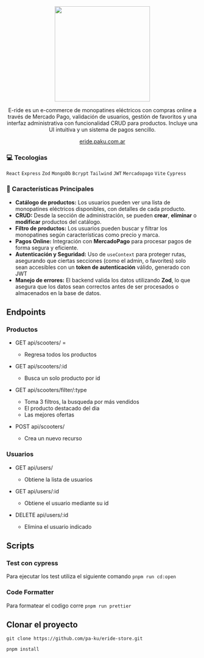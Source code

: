 <div align="center">  
  <img src= "https://github.com/user-attachments/assets/066c61a5-1012-4d95-9384-3360f17e3403" width="250px">
</div>
<div align="center"> 
  <p>
  E-ride es un e-commerce de monopatines eléctricos con compras online a través de Mercado Pago, validación de usuarios, gestión de favoritos y una interfaz administrativa con funcionalidad CRUD para productos. Incluye una UI intuitiva y un sistema de pagos sencillo.
</p>
<a href="https://eride.paku.com.ar/">eride.paku.com.ar</a>
</div>

### 💻 Tecologias

`React` `Express` `Zod` `MongoDb` `Bcrypt` `Tailwind` `JWT` `Mercadopago` `Vite` `Cypress`

### 🌟 Características Principales

- **Catálogo de productos:** Los usuarios pueden ver una lista de monopatines eléctricos disponibles, con detalles de cada producto.
- **CRUD:** Desde la sección de administración, se pueden **crear**, **eliminar** o **modificar** productos del catálogo.
- **Filtro de productos:** Los usuarios pueden buscar y filtrar los monopatines según características como precio y marca.
- **Pagos Online:** Integración con **MercadoPago** para procesar pagos de forma segura y eficiente.
- **Autenticación y Seguridad:** Uso de `useContext` para proteger rutas, asegurando que ciertas secciones (como el admin, o favorites) solo sean accesibles con un **token de autenticación** válido, generado con JWT
- **Manejo de errores:** El backend valida los datos utilizando **Zod**, lo que asegura que los datos sean correctos antes de ser procesados o almacenados en la base de datos.

## Endpoints

### Productos

- GET api/scooters/ =

  - Regresa todos los productos

- GET api/scooters/:id

  - Busca un solo producto por id

- GET api/scooters/filter/:type

  - Toma 3 filtros, la busqueda por más vendidos
  - El producto destacado del dia
  - Las mejores ofertas

- POST api/scooters/
  - Crea un nuevo recurso

### Usuarios

- GET api/users/

  - Obtiene la lista de usuarios

- GET api/users/:id

  - Obtiene el usuario mediante su id

- DELETE api/users/:id
  - Elimina el usuario indicado

## Scripts

### Test con cypress

Para ejecutar los test utiliza el siguiente comando
`pnpm run cd:open`

### Code Formatter

Para formatear el codigo corre
`pnpm run prettier`

## Clonar el proyecto

```
git clone https://github.com/pa-ku/eride-store.git
```

```
pnpm install
```

